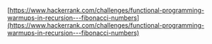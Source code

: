 [https://www.hackerrank.com/challenges/functional-programming-warmups-in-recursion---fibonacci-numbers](https://www.hackerrank.com/challenges/functional-programming-warmups-in-recursion---fibonacci-numbers)
